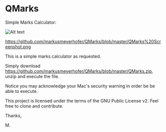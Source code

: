 # QMarks
Simple Marks Calculator:

![Alt text](/blob/master/QMarks%20Screenshot.png?raw=true "QMarks Screenshot")

https://github.com/markusmeyerhofer/QMarks/blob/master/QMarks%20Screenshot.png

This is a simple marks calculator as requested.

Simply download https://github.com/markusmeyerhofer/QMarks/blob/master/QMarks.zip, unzip and execute the file.

Notice you may acknowledge your Mac's security warning in order be be able to execute.

This project is licensed under the terms of the GNU Public License v2. Feel free to clone and contribute. 

Thanks, 

M.